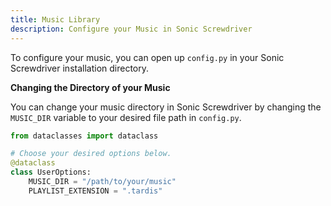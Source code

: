 ```yaml
---
title: Music Library
description: Configure your Music in Sonic Screwdriver
---
```

To configure your music, you can open up `config.py` in your Sonic Screwdriver installation directory.

**Changing the Directory of your Music**

You can change your music directory in Sonic Screwdriver by changing the `MUSIC_DIR` variable to your desired file path in `config.py`.
```py
from dataclasses import dataclass

# Choose your desired options below.
@dataclass
class UserOptions:
    MUSIC_DIR = "/path/to/your/music"
    PLAYLIST_EXTENSION = ".tardis"
```
